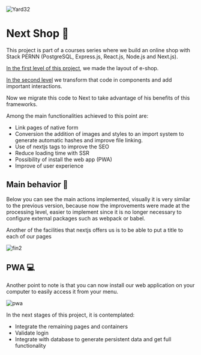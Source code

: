 ![Yard32](https://user-images.githubusercontent.com/89102805/177250827-52f0968f-a6ca-41fc-9055-72602a87e2f4.png)

# Next Shop 🛒

This project is part of a courses series where we build an online shop with Stack PERNN (PostgreSQL, Express.js, React.js, Node.js and Next.js).

[In the first level of this project](https://github.com/Elchicogamer117/YardSaleShop), we made the layout of e-shop.

[In the second level]( https://github.com/Elchicogamer117/ReactShop) we transform that code in components and add important interactions.

Now we migrate this code to Next to take advantage of his benefits of this frameworks.

Among the main functionalities achieved to this point are:
- Link pages of native form
- Conversion the addition of images and styles to an import system to generate automatic hashes and improve file linking.
- Use of nextjs tags to improve the SEO 
- Reduce loading time with SSR
- Possibility of install the web app (PWA)
- Improve of user experience

## Main behavior 🎉
Below you can see the main actions implemented, visually it is very similar to the previous version, because now the improvements were made at the processing level, easier to implement since it is no longer necessary to configure external packages such as webpack or babel.

Another of the facilities that nextjs offers us is to be able to put a title to each of our pages

![fin2](https://user-images.githubusercontent.com/89102805/177250919-1ab9d79a-2a0f-42e5-951d-13c09f899a67.gif)


## PWA 💻
Another point to note is that you can now install our web application on your computer to easily access it from your menu.

![pwa](https://user-images.githubusercontent.com/89102805/177250943-8b64e1c5-5add-46e4-bbdb-6c2a1e0aadb8.gif)

In the next stages of this project, it is contemplated:
- Integrate the remaining pages and containers
- Validate login
- Integrate with database to generate persistent data and get full functionality
